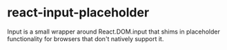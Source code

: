 react-input-placeholder
=======================

Input is a small wrapper around React.DOM.input that shims in placeholder functionality for browsers that don't natively support it.
